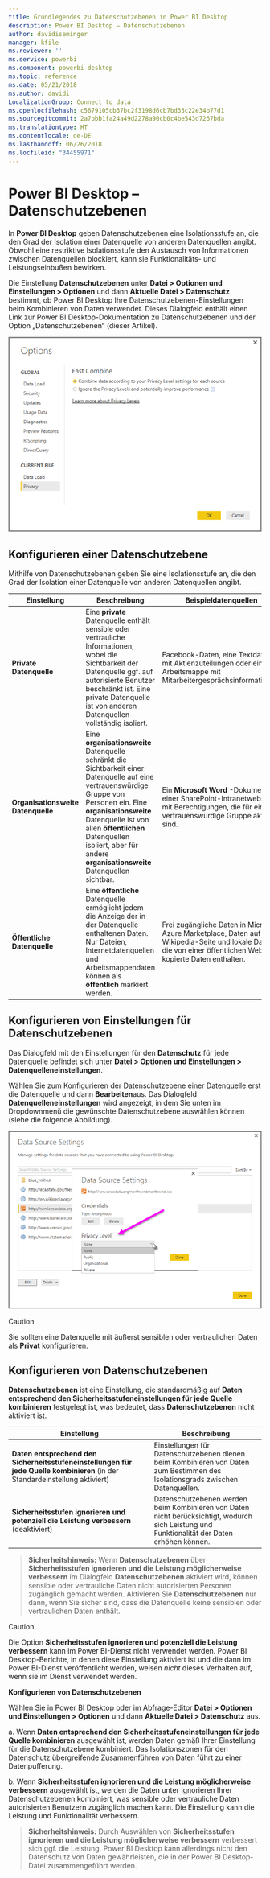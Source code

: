 ```yaml
---
title: Grundlegendes zu Datenschutzebenen in Power BI Desktop
description: Power BI Desktop – Datenschutzebenen
author: davidiseminger
manager: kfile
ms.reviewer: ''
ms.service: powerbi
ms.component: powerbi-desktop
ms.topic: reference
ms.date: 05/21/2018
ms.author: davidi
LocalizationGroup: Connect to data
ms.openlocfilehash: c5679105cb37bc2f3198d6cb7bd33c22e34b77d1
ms.sourcegitcommit: 2a7bbb1fa24a49d2278a90cb0c4be543d7267bda
ms.translationtype: HT
ms.contentlocale: de-DE
ms.lasthandoff: 06/26/2018
ms.locfileid: "34455971"
---
```

# <a name="power-bi-desktop-privacy-levels"></a>Power BI Desktop – Datenschutzebenen
In **Power BI Desktop** geben Datenschutzebenen eine Isolationsstufe an, die den Grad der Isolation einer Datenquelle von anderen Datenquellen angibt. Obwohl eine restriktive Isolationsstufe den Austausch von Informationen zwischen Datenquellen blockiert, kann sie Funktionalitäts- und Leistungseinbußen bewirken.

Die Einstellung **Datenschutzebenen** unter **Datei > Optionen und Einstellungen > Optionen** und dann **Aktuelle Datei > Datenschutz** bestimmt, ob Power BI Desktop Ihre Datenschutzebenen-Einstellungen beim Kombinieren von Daten verwendet. Dieses Dialogfeld enthält einen Link zur Power BI Desktop-Dokumentation zu Datenschutzebenen und der Option „Datenschutzebenen“ (dieser Artikel).

![](media/desktop-privacy-levels/desktop_privacylevels1.png)

## <a name="configure-a-privacy-level"></a>Konfigurieren einer Datenschutzebene
Mithilfe von Datenschutzebenen geben Sie eine Isolationsstufe an, die den Grad der Isolation einer Datenquelle von anderen Datenquellen angibt.

| Einstellung | Beschreibung | Beispieldatenquellen |
| --- | --- | --- |
| **Private Datenquelle** |Eine **private** Datenquelle enthält sensible oder vertrauliche Informationen, wobei die Sichtbarkeit der Datenquelle ggf. auf autorisierte Benutzer beschränkt ist. Eine private Datenquelle ist von anderen Datenquellen vollständig isoliert. |Facebook-Daten, eine Textdatei mit Aktienzuteilungen oder eine Arbeitsmappe mit Mitarbeitergesprächsinformationen. |
| **Organisationsweite Datenquelle** |Eine **organisationsweite** Datenquelle schränkt die Sichtbarkeit einer Datenquelle auf eine vertrauenswürdige Gruppe von Personen ein. Eine **organisationsweite** Datenquelle ist von allen **öffentlichen** Datenquellen isoliert, aber für andere **organisationsweite** Datenquellen sichtbar. |Ein **Microsoft Word** -Dokument auf einer SharePoint-Intranetwebsite mit Berechtigungen, die für eine vertrauenswürdige Gruppe aktiviert sind. |
| **Öffentliche Datenquelle** |Eine **öffentliche** Datenquelle ermöglicht jedem die Anzeige der in der Datenquelle enthaltenen Daten. Nur Dateien, Internetdatenquellen und Arbeitsmappendaten können als **öffentlich** markiert werden. |Frei zugängliche Daten in Microsoft Azure Marketplace, Daten auf einer Wikipedia-Seite und lokale Dateien, die von einer öffentlichen Webseite kopierte Daten enthalten. |

## <a name="configure-privacy-level-settings"></a>Konfigurieren von Einstellungen für Datenschutzebenen
Das Dialogfeld mit den Einstellungen für den **Datenschutz** für jede Datenquelle befindet sich unter **Datei > Optionen und Einstellungen > Datenquelleneinstellungen**.

Wählen Sie zum Konfigurieren der Datenschutzebene einer Datenquelle erst die Datenquelle und dann **Bearbeiten**aus. Das Dialogfeld **Datenquelleneinstellungen** wird angezeigt, in dem Sie unten im Dropdownmenü die gewünschte Datenschutzebene auswählen können (siehe die folgende Abbildung).

![](media/desktop-privacy-levels/desktop_privacylevels2.png)

> [!CAUTION]
> Sie sollten eine Datenquelle mit äußerst sensiblen oder vertraulichen Daten als **Privat** konfigurieren.
> 

## <a name="configure-privacy-levels"></a>Konfigurieren von Datenschutzebenen
**Datenschutzebenen** ist eine Einstellung, die standardmäßig auf **Daten entsprechend den Sicherheitsstufeneinstellungen für jede Quelle kombinieren** festgelegt ist, was bedeutet, dass **Datenschutzebenen** nicht aktiviert ist.

| Einstellung | Beschreibung |
| --- | --- |
| **Daten entsprechend den Sicherheitsstufeneinstellungen für jede Quelle kombinieren** (in der Standardeinstellung aktiviert) |Einstellungen für Datenschutzebenen dienen beim Kombinieren von Daten zum Bestimmen des Isolationsgrads zwischen Datenquellen. |
| **Sicherheitsstufen ignorieren und potenziell die Leistung verbessern** (deaktiviert) |Datenschutzebenen werden beim Kombinieren von Daten nicht berücksichtigt, wodurch sich Leistung und Funktionalität der Daten erhöhen können. |

> **Sicherheitshinweis:** Wenn **Datenschutzebenen** über **Sicherheitsstufen ignorieren und die Leistung möglicherweise verbessern** im Dialogfeld **Datenschutzebenen** aktiviert wird, können sensible oder vertrauliche Daten nicht autorisierten Personen zugänglich gemacht werden. Aktivieren Sie **Datenschutzebenen** nur dann, wenn Sie sicher sind, dass die Datenquelle keine sensiblen oder vertraulichen Daten enthält.
> 
> 

> [!CAUTION]
> Die Option **Sicherheitsstufen ignorieren und potenziell die Leistung verbessern** kann im Power BI-Dienst nicht verwendet werden. Power BI Desktop-Berichte, in denen diese Einstellung aktiviert ist und die dann im Power BI-Dienst veröffentlicht werden, weisen *nicht* dieses Verhalten auf, wenn sie im Dienst verwendet werden.
> 

**Konfigurieren von Datenschutzebenen**

Wählen Sie in Power BI Desktop oder im Abfrage-Editor **Datei > Optionen und Einstellungen > Optionen** und dann **Aktuelle Datei > Datenschutz** aus.

a. Wenn **Daten entsprechend den Sicherheitsstufeneinstellungen für jede Quelle kombinieren** ausgewählt ist, werden Daten gemäß Ihrer Einstellung für die Datenschutzebene kombiniert. Das Isolationszonen für den Datenschutz übergreifende Zusammenführen von Daten führt zu einer Datenpufferung.

b. Wenn **Sicherheitsstufen ignorieren und die Leistung möglicherweise verbessern** ausgewählt ist, werden die Daten unter Ignorieren Ihrer Datenschutzebenen kombiniert, was sensible oder vertrauliche Daten autorisierten Benutzern zugänglich machen kann. Die Einstellung kann die Leistung und Funktionalität verbessern.

> **Sicherheitshinweis:** Durch Auswählen von **Sicherheitsstufen ignorieren und die Leistung möglicherweise verbessern** verbessert sich ggf. die Leistung. Power BI Desktop kann allerdings nicht den Datenschutz von Daten gewährleisten, die in der Power BI Desktop-Datei zusammengeführt werden.
> 
> 

